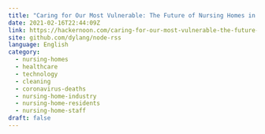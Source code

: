 ```yaml
---
title: "Caring for Our Most Vulnerable: The Future of Nursing Homes in the USA (Infographic)"
date: 2021-02-16T22:44:09Z
link: https://hackernoon.com/caring-for-our-most-vulnerable-the-future-of-nursing-homes-in-the-usa-infographic-re2d33cd?source=rss&utm_medium=RSS&utm_source=news.12bit.vn
site: github.com/dylang/node-rss
language: English
category:
  - nursing-homes
  - healthcare
  - technology
  - cleaning
  - coronavirus-deaths
  - nursing-home-industry
  - nursing-home-residents
  - nursing-home-staff
draft: false
---
```

